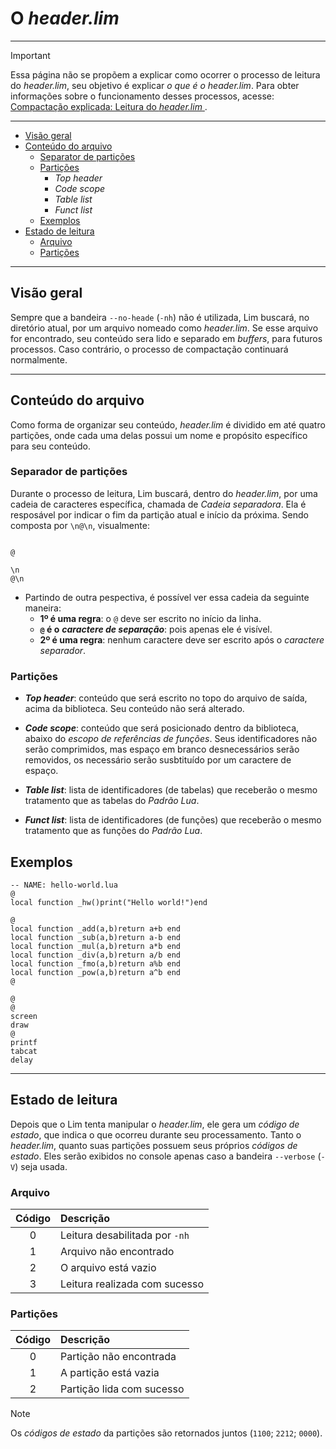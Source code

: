# O *header.lim*

***

> [!IMPORTANT]
> Essa página não se propõem a explicar como ocorrer o processo de leitura do *header.lim*,
> seu objetivo é explicar *o que é o header.lim*. Para obter informações sobre o
> funcionamento desses processos, acesse: [Compactação explicada: Leitura do *header.lim*
](https://github.com/duckafire/lim/blob/main/docs/compactacao-explicada.md#leitura-do-header-lim).

***

* [Visão geral](#visão-geral)
* [Conteúdo do arquivo](#conteúdo-do-arquivo)
	* [Separator de partições](separador-de-partições)
	* [Partições](#partições)
		* *Top header*
		* *Code scope*
		* *Table list*
		* *Funct list*
	* [Exemplos](#exemplos)
* [Estado de leitura](#estado-de-leitura)
	* [Arquivo](#arquivo)
	* [Partições](#partições)

***

## Visão geral

Sempre que a bandeira `--no-heade` (`-nh`) não é utilizada, Lim buscará, no diretório
atual, por um arquivo nomeado como *header.lim*. Se esse arquivo for encontrado, seu
conteúdo sera lido e separado em *buffers*, para futuros processos. Caso contrário, o
processo de compactação continuará normalmente.

***

## Conteúdo do arquivo

Como forma de organizar seu conteúdo, *header.lim* é dividido em até quatro partições, onde
cada uma delas possui um nome e propósito específico para seu conteúdo.

### Separador de partições

Durante o processo de leitura, Lim buscará, dentro do *header.lim*, por uma cadeia de
caracteres específica, chamada de *Cadeia separadora*. Ela é resposável por indicar o fim
da partição atual e início da próxima. Sendo composta por `\n@\n`, visualmente:

```

@
```

```
\n
@\n
```

* Partindo de outra pespectiva, é possível ver essa cadeia da seguinte maneira:
	* **1º é uma regra**: o `@` deve ser escrito no início da linha.
	* **`@` é o** ***caractere de separação***: pois apenas ele é visível.
	* **2º é uma regra**: nenhum caractere deve ser escrito após o *caractere separador*.

### Partições

* ***Top header***: conteúdo que será escrito no topo do arquivo de saída, acima da
biblioteca. Seu conteúdo não será alterado.

* ***Code scope***: conteúdo que será posicionado dentro da biblioteca, abaixo do *escopo
de referências de funções*. Seus identificadores não serão comprimidos, mas espaço em
branco desnecessários serão removidos, os necessário serão susbtituído por um caractere
de espaço.

* ***Table list***: lista de identificadores (de tabelas) que receberão o mesmo tratamento
que as tabelas do *Padrão Lua*.

* ***Funct list***: lista de identificadores (de funções) que receberão o mesmo tratamento
que as funções do *Padrão Lua*.

## Exemplos

```
-- NAME: hello-world.lua
@
local function _hw()print("Hello world!")end
```

```
@
local function _add(a,b)return a+b end
local function _sub(a,b)return a-b end
local function _mul(a,b)return a*b end
local function _div(a,b)return a/b end
local function _fmo(a,b)return a%b end
local function _pow(a,b)return a^b end
@
```

```
@
@
screen
draw
@
printf
tabcat
delay
```

***

## Estado de leitura

Depois que o Lim tenta manipular o *header.lim*, ele gera um *código de estado*, que indica
o que ocorreu durante seu processamento. Tanto o *header.lim*, quanto suas partições
possuem seus próprios *códigos de estado*. Eles serão exibidos no console apenas caso a
bandeira `--verbose` (`-V`) seja usada.

### Arquivo

| Código | Descrição                      |
| :-:    | :--                            |
| 0      | Leitura desabilitada por `-nh` |
| 1      | Arquivo não encontrado         |
| 2      | O arquivo está vazio           |
| 3      | Leitura realizada com sucesso  |

### Partições

| Código | Descrição                 |
| :-:    | :--                       |
| 0      | Partição não encontrada   |
| 1      | A partição está vazia     |
| 2      | Partição lida com sucesso |

> [!NOTE]
> Os *códigos de estado* da partições são retornados juntos (`1100`; `2212`; `0000`).
